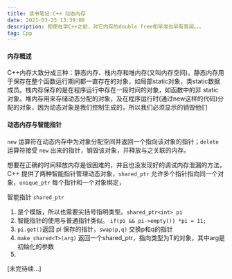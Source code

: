 ```yaml
---
title: 读书笔记:C++ 动态内存
date: 2021-03-25 13:39:08
description: 即使在学C++之前，对它内存的double free和早泄也早有耳闻。。。
tag: Cpp
---
```


#### 内存概述

C++内存大致分成三种：静态内存、栈内存和堆内存(又叫内存空间)。静态内存用于保存在整个函数运行期间都一直存在的对象，如局部static对象，类static数据成员。栈内存保存的是在程序运行中存在一段时间的对象，如函数中的非 static 对象。堆内存用来存储动态分配的对象，及在程序运行时(通过new这样的代码)分配的对象，因为动态对象是我们控制生成的，所以我们必须显示的销毁他们

#### 动态内存与智能指针

`new` 运算符在动态内存中为对象分配空间并返回一个指向该对象的指针；`delete` 运算符接受 `new` 出来的指针，销毁该对象，并释放与之关联的内存。

想要在正确的时间释放内存是很困难的，并且也没发现好的调试内存泄漏的方法，C++ 提供了两种智能指针管理动态对象，`shared_ptr` 允许多个指针指向同一个对象，`unique_ptr` 每个指针和一个对象绑定，

智能指针 `shared_ptr`

1. 是个模版，所以也需要尖括号指明类型。`shared_ptr<int> pi`
2. 智能指针的使用与普通指针类似。 `if(pi && pi->empty()) *pi = 11;`
3. `pi.get()`返回 pi 保存的指针，`swap(p,q)` 交换p和q的指针
4. `make_shared<T>(arg)` 返回一个shared_ptr，指向类型为T的对象，其中arg是初始化的参数
5. 

[未完待续...]

